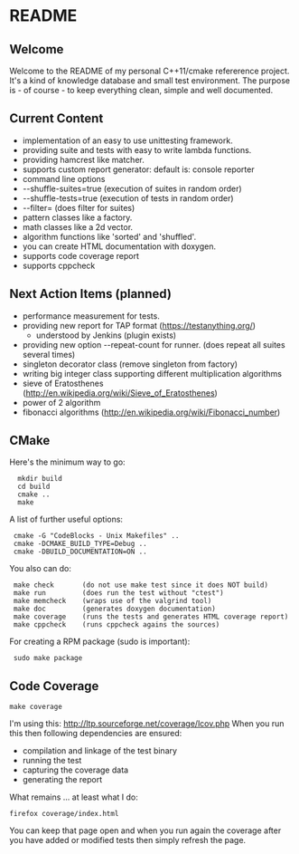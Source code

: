 README
======

Welcome
-------
Welcome to the README of my personal C++11/cmake refererence project.
It's a kind of knowledge database and small test environment.
The purpose is - of course - to keep everything clean, simple and
well documented.


Current Content
---------------
 - implementation of an easy to use unittesting framework.
  - providing suite and tests with easy to write lambda functions.
  - providing hamcrest like matcher.
  - supports custom report generator: default is: console reporter
 - command line options
  - --shuffle-suites=true  (execution of suites in random order)
  - --shuffle-tests=true   (execution of tests in random order)
  - --filter=<string>      (does filter for suites)
 - pattern classes like a factory.
 - math classes like a 2d vector.
 - algorithm functions like 'sorted' and 'shuffled'.
 - you can create HTML documentation with doxygen.
 - supports code coverage report
 - supports cppcheck


Next Action Items (planned)
---------------------------
 - performance measurement for tests.
 - providing new report for TAP format (https://testanything.org/)
   - understood by Jenkins (plugin exists)
 - providing new option --repeat-count for runner.
   (does repeat all suites several times)
 - singleton decorator class (remove singleton from factory)
 - writing big integer class supporting different multiplication algorithms
 - sieve of Eratosthenes (http://en.wikipedia.org/wiki/Sieve_of_Eratosthenes)
 - power of 2 algorithm
 - fibonacci algorithms (http://en.wikipedia.org/wiki/Fibonacci_number)


CMake
-----
Here's the minimum way to go:
```
  mkdir build
  cd build
  cmake ..
  make
```

A list of further useful options:
```
 cmake -G "CodeBlocks - Unix Makefiles" ..
 cmake -DCMAKE_BUILD_TYPE=Debug ..
 cmake -DBUILD_DOCUMENTATION=ON ..
```

You also can do:
```
 make check       (do not use make test since it does NOT build)
 make run         (does run the test without "ctest")
 make memcheck    (wraps use of the valgrind tool)
 make doc         (generates doxygen documentation)
 make coverage    (runs the tests and generates HTML coverage report)
 make cppcheck    (runs cppcheck agains the sources)
```

For creating a RPM package (sudo is important):
```
 sudo make package
```

Code Coverage
-------------
```
make coverage
```

I'm using this: http://ltp.sourceforge.net/coverage/lcov.php
When you run this then following dependencies are ensured:

 - compilation and linkage of the test binary
 - running the test
 - capturing the coverage data
 - generating the report

What remains ... at least what I do:

```
firefox coverage/index.html
```

You can keep that page open and when you run again the coverage
after you have added or modified tests then simply refresh the page.
